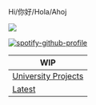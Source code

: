 Hi/你好/Hola/Ahoj

![](https://komarev.com/ghpvc/?username=velocitatem)

[![spotify-github-profile](https://spotify-github-profile.vercel.app/api/view?uid=7o62h9dyfomalrk3hq9i91kn8&cover_image=false&theme=default&show_offline=true&background_color=121212&interchange=true&bar_color=53b14f&bar_color_cover=false)](https://github.com/kittinan/spotify-github-profile)


| WIP |
|--|
| [University Projects](https://github.com/stars/velocitatem/lists/university-projects) |
| [Latest](https://github.com/velocitatem?tab=repositories) |
